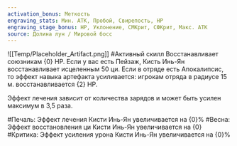 ```yaml
---
activation_bonus: Меткость
engraving_stats: Мин. АТК, Пробой, Свирепость, HP
engraving_stage_bonus: HP, Уклонение, СМКрит, СФКрит, Макс. АТК
source: Долина лун / Мировой босс
---
```

![[Temp/Placeholder_Artifact.png]]
#Активный скилл
Восстанавливает союзникам {0} HP. Если у вас есть Пейзаж, Кисть Инь-Ян восстанавливает исцеленным 50 ци. Если в отряде есть Апокалипсис, то эффект навыка артефакта усиливается: игрокам отряда в радиусе 15 м. восстанавливается {2} HP.

Эффект лечения зависит от количества зарядов и может быть усилен максимум в 3,5 раза.

#Печаль: 
Эффект лечения Кисти Инь-Ян увеличивается на {0}%
#Весна: 
Эффект восстановления ци Кисти Инь-Ян увеличивается на {0}
#Критика: 
Эффект усиления урона Кисти Инь-Ян увеличивается на {0}%
